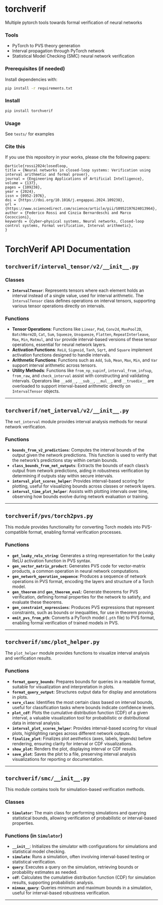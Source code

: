 # torchverif
Multiple pytorch tools towards formal verification of neural networks

### Tools

- PyTorch to PVS theory generation
- Interval propagation through PyTorch network
- Statistical Model Checking (SMC) neural network verification

### Prerequisites (if needed)

Install dependencies with:

```bash
pip install -r requirements.txt
```

### Install 
```bash
pip install torchverif
```

### Usage

See `tests/` for examples



### Cite this

If you use this repository in your works, please cite the following papers:

```
@article{rossi2024closedloop,
title = {Neural networks in closed-loop systems: Verification using interval arithmetic and formal prover},
journal = {Engineering Applications of Artificial Intelligence},
volume = {137},
pages = {109238},
year = {2024},
issn = {0952-1976},
doi = {https://doi.org/10.1016/j.engappai.2024.109238},
url = {https://www.sciencedirect.com/science/article/pii/S0952197624013964},
author = {Federico Rossi and Cinzia Bernardeschi and Marco Cococcioni},
keywords = {Cyber–physical systems, Neural networks, Closed-loop control systems, Formal verification, Interval arithmetic},
}
```



# TorchVerif API Documentation

## `torchverif/interval_tensor/v2/__init__.py`

### Classes

- **`IntervalTensor`**: Represents tensors where each element holds an interval instead of a single value, used for interval arithmetic. The `IntervalTensor` class defines operations on interval tensors, supporting various tensor operations directly on intervals.

### Functions

- **Tensor Operations**: Functions like `Linear`, `Pad`, `Conv2d`, `MaxPool2D`, `BatchNorm2D`, `Cat`, `Sum`, `Squeeze`, `Unsqueeze`, `Flatten`, `RepeatInterleave`, `Max`, `Min`, `Matmul`, and `Var` provide interval-based versions of these tensor operations, essential for neural network layers.
- **Activation Functions**: `ReLU`, `Sigmoid`, `Tanh`, `Sqrt`, and `Square` implement activation functions designed to handle intervals.
- **Arithmetic Functions**: Functions such as `Add`, `Sub`, `Mean`, `Max`, `Min`, and `Var` support interval arithmetic across tensors.
- **Utility Methods**: Functions like `from_np_supinf`, `interval_from_infsup`, `from_raw`, and `check_interval` assist with constructing and validating intervals. Operators like `__add__`, `__sub__`, `__mul__`, and `__truediv__` are overloaded to support interval-based arithmetic directly on `IntervalTensor` objects.

---

## `torchverif/net_interval/v2/__init__.py`

The `net_interval` module provides interval analysis methods for neural network verification.

### Functions

- **`bounds_from_v2_predictions`**: Computes the interval bounds of the output given the network predictions. This function is used to verify that the network’s predictions stay within certain bounds.
- **`class_bounds_from_net_outputs`**: Extracts the bounds of each class’s output from network predictions, aiding in robustness verification by determining if outputs stay within secure intervals.
- **`interval_plot_scores_helper`**: Provides interval-based scoring for plotting, useful for visualizing bounds across classes or network layers.
- **`interval_time_plot_helper`**: Assists with plotting intervals over time, observing how bounds evolve during network evaluation or training.

---

## `torchverif/pvs/torch2pvs.py`

This module provides functionality for converting Torch models into PVS-compatible format, enabling formal verification processes.

### Functions

- **`get_leaky_relu_string`**: Generates a string representation for the Leaky ReLU activation function in PVS syntax.
- **`gen_vector_matrix_product`**: Generates PVS code for vector-matrix products, a common operation in neural network computations.
- **`gen_network_operation_sequence`**: Produces a sequence of network operations in PVS format, encoding the layers and structure of a Torch model.
- **`gen_theorem`** and **`gen_theorem_eval`**: Generate theorems for PVS verification, defining formal properties for the network to satisfy, and evaluate these theorems.
- **`gen_constraint_expressions`**: Produces PVS expressions that represent constraints, such as bounds or inequalities, for use in theorem proving.
- **`emit_pvs_from_pth`**: Converts a PyTorch model (`.pth` file) to PVS format, enabling formal verification of trained models in PVS.

---

## `torchverif/smc/plot_helper.py`

The `plot_helper` module provides functions to visualize interval analysis and verification results.

### Functions

- **`format_query_bounds`**: Prepares bounds for queries in a readable format, suitable for visualization and interpretation in plots.
- **`format_query_output`**: Structures output data for display and annotations in plots.
- **`sure_class`**: Identifies the most certain class based on interval bounds, useful for classification tasks where bounds indicate confidence levels.
- **`plot_cdf`**: Plots the cumulative distribution function (CDF) of a given interval, a valuable visualization tool for probabilistic or distributional data in interval analysis.
- **`interval_plot_scores_helper`**: Provides interval-based scoring for visual plots, highlighting ranges across different network outputs.
- **`finalize_plot`**: Finalizes plot aesthetics (axes, labels, legends) before rendering, ensuring clarity for interval or CDF visualizations.
- **`show_plot`**: Renders the plot, displaying interval or CDF results.
- **`save_plot`**: Saves the plot to a file, preserving interval analysis visualizations for reporting or documentation.

---

## `torchverif/smc/__init__.py`

This module contains tools for simulation-based verification methods.

### Classes

- **`Simulator`**: The main class for performing simulations and querying statistical bounds, allowing verification of probabilistic or interval-based properties.

### Functions (in `Simulator`)

- **`__init__`**: Initializes the simulator with configurations for simulations and statistical model checking.
- **`simulate`**: Runs a simulation, often involving interval-based testing or statistical verification.
- **`query`**: Executes a query on the simulation, retrieving bounds or probability estimates as needed.
- **`cdf`**: Calculates the cumulative distribution function (CDF) for simulation results, supporting probabilistic analysis.
- **`minmax_query`**: Queries minimum and maximum bounds in a simulation, useful for interval-based robustness verification.

---


